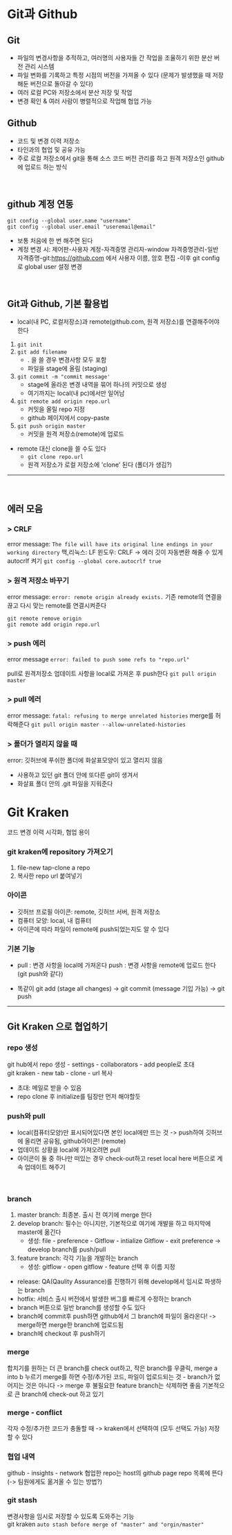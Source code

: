 # Git과 Github
## Git
- 파일의 변경사항을 추적하고, 여러명의 사용자들 간 작업을 조율하기 위한 분산 버전 관리 시스템  
-  파일 변화를 기록하고 특정 시점의 버전을 가져올 수 있다 (문제가 발생했을 때 저장해둔 버전으로 돌아갈 수 있다)  
-  여러 로컬 PC와 저장소에서 분산 저장 및 작업  
-  변경 확인 & 여러 사람이 병렬적으로 작업해 협업 가능  

## Github  
-  코드 및 변경 이력 저장소 
-  타인과의 협업 및 공유 가능  
-  주로 로컬 저장소에서 git을 통해 소스 코드 버전 관리를 하고 원격 저장소인 github에 업로드 하는 방식 

<br>

## github 계정 연동 
```
git config --global user.name "username"
git config --global user.email "useremail@email"
```
-  보통 처음에 한 번 해주면 된다  
-  계정 변경 시: 제어판-사용자 계정-자격증명 관리자-window 자격증명관리-일반 자격증명-git:https://github.com 에서 사용자 이름, 암호 편집 -이후 git config로 global user 설정 변경 

<br>

## Git과 Github, 기본 활용법  
-  local(내 PC, 로컬저장소)과 remote(github.com, 원격 저장소)를 연결해주어야 한다

1. `git init` 
2. `git add filename` 
    -  . 을 쓸 경우 변경사항 모두 포함
    -  파일을 stage에 올림 (staging)  
3. `git commit -m "commit message'`  
    - stage에 올라온 변경 내역을 묶어 하나의 커밋으로 생성  
    -  여기까지는 local(내 pc)에서만 일어남 
4. `git remote add origin repo.url`
    - 커밋을 올릴 repo 지정
    - github 페이지에서 copy-paste
5. `git push origin master`
    - 커밋을 원격 저장소(remote)에 업로드 

+ remote 대신 clone을 쓸 수도 있다 
    -  `git clone repo.url`
    -   원격 저장소가 로컬 저장소에 'clone' 된다 (폴더가 생김?)
<hr>
<br>

## 에러 모음

### > CRLF  

error message: `The file will have its original line endings in your working directory`
맥,리눅스: LF 윈도우: CRLF -> 에러
깃이 자동변환 해줄 수 있게 autocrlf 켜기
`git config --global core.autocrlf true`

### > 원격 저장소 바꾸기  
error message: `error: remote origin already exists.`
기존 remote의 연결을 끊고 다시 맞는 remote를 연결시켜준다  

```
git remote remove origin
git remote add origin repo.url
```

### > push 에러
error message
`error: failed to push some refs to "repo.url"`

pull로 원격저장소 업데이트 사항을 local로 가져온 후 push한다
`git pull origin master`

### > pull 에러 
error message: `fatal: refusing to merge unrelated histories`
merge를 허락해준다 
`git pull origin master --allow-unrelated-histories`

### > 폴더가 열리지 않을 때
error: 깃허브에 푸쉬한 폴더에 화살표모양이 있고 열리지 않음
-  사용하고 있던 git 폴더 안에 또다른 git이 생겨서
-  화살표 폴더 안의 .git 파일을 지워준다 





# Git Kraken  
 코드 변경 이력 시각화, 협업 용이 
### git kraken에 repository 가져오기  
  1. file-new tap-clone a repo
  2. 복사한 repo url 붙여넣기  

### 아이콘   
  - 깃허브 프로필 아이콘: remote, 깃허브 서버, 원격 저장소  
  - 컴퓨터 모양: local, 내 컴퓨터 
  - 아이콘에 따라 파일이 remote에 push되었는지도 알 수 있다 
### 기본 기능   
- pull : 변경 사항을 local에 가져온다 
  push : 변경 사항을 remote에 업로드 한다 (git push와 같다)  

- 똑같이 git add (stage all changes) -> git commit (message 기입 가능) -> git push
<hr>

## Git Kraken 으로 협업하기 

### repo 생성 
git hub에서 repo 생성 - settings - collaborators - add people로 초대  
git kraken - new tab - clone - url 복사 
-  초대: 메일로 받을 수 있음  
-  repo clone 후 initialize를 팀장만 먼저 해야할듯 
 
### push와 pull
-  local(컴퓨터모양)만 표시되어있다면 본인 local에만 뜨는 것 -> push하여 깃허브에 올리면 공유됨, github아이콘! (remote)
-  업데이트 상황을 local에 가져오려면 pull 
-  아이콘이 둘 중 하나만 떠있는 경우 check-out하고 reset local here 버튼으로 계속 업데이트 해주기 
<br>

### branch 
1.  master branch: 최종본. 출시 전 여기에 merge 한다 
2. develop branch: 필수는 아니지만, 기본적으로 여기에 개발을 하고 마지막에 master에 옮긴다  
    -  생성: file - preference - Gitflow - intialize Gitflow - exit preference -> develop branch를 push/pull 
3.  feature branch: 각각 기능을 개발하는 branch 
     -  생성: gitflow - open gitflow - feature 선택 후 이름 지정 
-  release: QA(Qaulity Assurance)를 진행하기 위해 develop에서 임시로 파생하는 branch  
-  hotfix: 서비스 출시 버전에서 발생한 버그를 빠르게 수정하는 branch 
-  branch 버튼으로 일반 branch를 생성할 수도 있다 
-  branch에 commit후 push하면 github에서 그 branch에 파일이 올라온다! -> merge하면 merge한 branch에 업로드됨
-  branch에 checkout 후 push하기

### merge
합치기를 원하는 더 큰 branch를 check out하고, 작은 branch를 우클릭, merge a into b 누르기 
merge를 하면 수정/추가된 코드, 파일이 업로드되는 것 - branch가 없어지는 것은 아니다 -> merge 후 불필요한 feature branch는 삭제하면 좋음 
기본적으로 큰 branch에 check-out 하고 있기 

### merge - conflict
각자 수정/추가한 코드가 충돌할 때 -> kraken에서 선택하여 (모두 선택도 가능) 저장할 수 있다 

### 협업 내역
github - insights - network
협업한 repo는 host의 github page repo 목록에 뜬다  (-> 팀원에게도 옮겨올 수 있는 방법?)

### git stash  
변경사항을 임시로 저장할 수 있도록 도와주는 기능  
git kraken `auto stash before merge of "master" and "orgin/master"`

